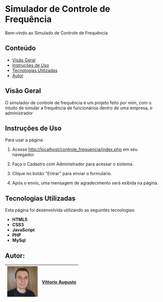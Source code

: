 # Simulador de Controle de Frequência

Bem-vindo ao Simulado de Controle de Frequência

## Conteúdo

- [Visão Geral](#visão-geral)
- [Instruções de Uso](#instruções-de-uso)
- [Tecnologias Utilizadas](#tecnologias-utilizadas)
- [Autor](#autor)

## Visão Geral

O simulador de controle de frequência é um projeto feito por mim, com o intuito de simular a frequência de funcionários dentro de uma empresa, o administrador 



## Instruções de Uso

Para usar a página:

1. Acesse [http://localhost/controle_frequencia/index.php](http://localhost/controle_frequencia/index.php) em seu navegador.




2. Faça o Cadastro com Administrador para acessar o sistema.
3. Clique no botão "Entrar" para enviar o formulário.
4. Após o envio, uma mensagem de agradecimento será exibida na página.

## Tecnologias Utilizadas

Esta página foi desenvolvida utilizando as seguintes tecnologias:

- **HTML5** 
- **CSS3** 
- **JavaScript**
- **PHP**
- **MySql**




## Autor:

[![vittorioaugusto](img/vittorioaugusto.jpg)](https://github.com/vittorioaugusto) | [Vittorio Augusto](https://github.com/vittorioaugusto)
| --- | --- |

